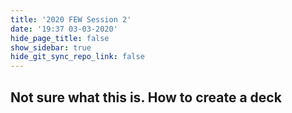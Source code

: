```yaml
---
title: '2020 FEW Session 2'
date: '19:37 03-03-2020'
hide_page_title: false
show_sidebar: true
hide_git_sync_repo_link: false
---
```


## Not sure what this is.  How to create a deck